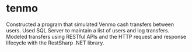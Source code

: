 # tenmo
Constructed a program that simulated Venmo cash transfers between users. Used SQL Server to maintain a list of users and log transfers. Modeled transfers using RESTful APIs and the HTTP request and response lifecycle with the RestSharp .NET library.
